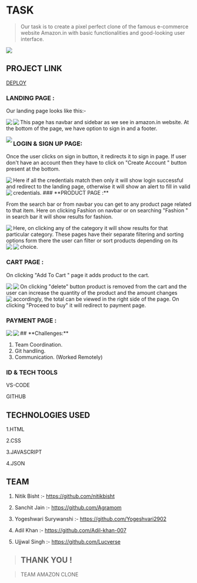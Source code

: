 
# **TASK**

> Our task is to create a pixel perfect clone of the famous e-commerce website Amazon.in with basic functionalities and good-looking user interface.

<!-- ![image.png](https://cdn.hashnode.com/res/hashnode/image/upload/v1666037550387/3igNOC8a7.png align="left") -->
<img src="https://cdn.hashnode.com/res/hashnode/image/upload/v1666037550387/3igNOC8a7.png" align="center"/>



## **PROJECT LINK**

[DEPLOY](https://grand-marzipan-0bdba6.netlify.app/)

### **LANDING PAGE :**

Our landing page looks like this:-


<img src="https://cdn.hashnode.com/res/hashnode/image/upload/v1666029339395/wKXBmoz-Q.png" align="left" margin="10px"/>

<img src="https://cdn.hashnode.com/res/hashnode/image/upload/v1666029626863/q8lHkdwLU.png" align="left"/>

This page has navbar and sidebar as we see in amazon.in website.
At the bottom of the page, we have option to sign in and a footer.



<img src="https://cdn.hashnode.com/res/hashnode/image/upload/v1666029488439/-GH74oaoj.png" align="left"/>


### **LOGIN & SIGN UP PAGE:**

Once the user clicks on sign in button, it redirects it to sign in page.
If user don't have an account then they have to click on "Create Account " button present at the bottom.



<img src="https://cdn.hashnode.com/res/hashnode/image/upload/v1666029791616/3k2hzGvCs.png" align="left"/>
Here if all the credentials match then only it will show login successful and redirect to the landing page, otherwise it will show an alert to fill in valid credentials.


<img src="https://cdn.hashnode.com/res/hashnode/image/upload/v1666029950717/D0fUuxj1a.png" align="left"/>
### **PRODUCT PAGE :**

From the search bar or from navbar you can get to any product page related to that item.
Here on clicking Fashion on navbar or on searching "Fashion " in search bar it will show results for fashion.



<img src="https://cdn.hashnode.com/res/hashnode/image/upload/v1666030016476/SQtFNjQck.png" align="left"/>
Here, on clicking any of the category it will show results for that particular category.
These pages have their separate filtering and sorting options form there the user can filter or sort products depending on its choice.



<img src="https://cdn.hashnode.com/res/hashnode/image/upload/v1666030068827/KmpRR7hdj.png" align="left"/>

<img src="https://cdn.hashnode.com/res/hashnode/image/upload/v1666030091634/uh41U_imb.png" align="left"/>


### **CART PAGE :**

On clicking "Add To Cart " page it adds product to the cart.

<img src="https://cdn.hashnode.com/res/hashnode/image/upload/v1666031116659/lmvu8TdaP.png" align="left"/>
<img src="https://cdn.hashnode.com/res/hashnode/image/upload/v1666030783184/_hT7wO1M_.png" align="left"/>
On clicking "delete" button product is removed from the cart and the user can increase the quantity of the product and the amount changes accordingly, the total can be viewed in the right side of the page.

<img src="https://cdn.hashnode.com/res/hashnode/image/upload/v1666031611695/GAVsY_RL9.png" align="left"/>
On clicking "Proceed to buy" it will redirect to payment page.

### **PAYMENT PAGE :**



<img src="https://cdn.hashnode.com/res/hashnode/image/upload/v1666033093925/FAZMoNIn-.png" align="left"/>


<img src="https://cdn.hashnode.com/res/hashnode/image/upload/v1666033221572/-LEPbFv_h.png" align="left"/>
## **Challenges:**

1. Team Coordination.
2. Git handling.
3. Communication. (Worked Remotely)

### **ID & TECH TOOLS**

VS-CODE

GITHUB

## **TECHNOLOGIES USED**

1.HTML

2.CSS

3.JAVASCRIPT

4.JSON


## TEAM

1. Nitik Bisht                           :- https://github.com/nitikbisht
   
2. Sanchit Jain                       :- https://github.com/Agramom

3. Yogeshwari Surywanshi   :- https://github.com/Yogeshvari2902

4. Adil Khan                           :- https://github.com/Adil-khan-007

5. Ujjwal Singh                      :- https://github.com/Lucverse

> ## THANK YOU !

> TEAM AMAZON CLONE              
